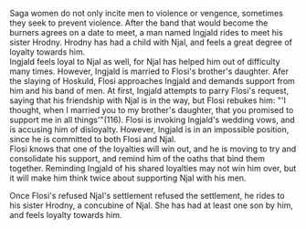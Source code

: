Saga women do not only incite men to violence or vengence, sometimes they seek to prevent violence.
After the band that would become the burners agrees on a date to meet, a man named Ingjald rides to meet his sister Hrodny.
Hrodny has had a child with Njal, and feels a great degree of loyalty towards him.  
Ingjald feels loyal to Njal as well, for Njal has helped him out of difficulty many times.
However, Ingjald is married to Flosi's brother's daughter. 
Afer the slaying of Hoskuld, Flosi approaches Ingjald and demands support from him and his band of men.
At first, Ingjald attempts to parry Flosi's request, saying that his friendship with Njal is in the way, but Flosi rebukes him: "'I thought, when I married you to my brother's daughter, that you promised to support me in all things'"(116).
Flosi is invoking Ingjald's wedding vows, and is accusing him of disloyalty. However, Ingjald is in an impossible position, since he is committed to both Flosi and Njal.  
Flosi knows that one of the loyalties will win out, and he is moving to try and consolidate his support, and remind him of the oaths that bind them together.
Reminding Ingjald of his shared loyalties may not win him over, but it will make him think twice about supporting Njal with his men.

Once Flosi's refused Njal's settlement 
 refused the settlement, he rides to his sister Hrodny, a concubine of Njal. She has had at least one son by him, and feels loyalty towards him.  
